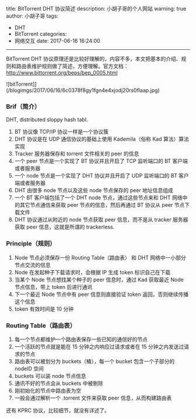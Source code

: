 title: BitTorrent DHT 协议简述
description: 小胡子哥的个人网站
warning: true
author: 小胡子哥
tags:
  - DHT
  - BitTorrent
categories:
  - 网络交互
date: 2017-06-16 16:24:00
---
BitTorrent DHT 协议原理还是比较好理解的，内容不多，本文把基本的介绍、规则和路由表维护规则做了简述，方便理解。官方文档：<http://www.bittorrent.org/beps/bep_0005.html>

![bitTorrent]](/blogimgs/2017/06/16/6c0378f8gy1fgn4e4xjodj20rs0flaap.jpg)<!--<source src="http://ww1.sinaimg.cn/large/6c0378f8gy1fgn4e4xjodj20rs0flaap.jpg">-->

<!--more-->


### Brif（简介）

DHT, distributed sloppy hash tabl.

1. BT 协议像 TCP/IP 协议一样是一个协议簇
2. DHT 协议是在 UDP 通信协议的基础上使用 Kademila（俗称 Kad 算法）算法实现
3. Tracker 服务器保存和 torrent 文件相关的 peer 的信息
4. 一个 peer 节点是一个实现了 BT 协议并且开启了 TCP 监听端口的 BT 客户端或者服务器
5. 一个 node 节点是一个实现了 DHT 协议并且开启了 UDP 监听端口的 BT 客户端或者服务器
6. DHT 由很多 node 节点以及这些 node 节点保存的 peer 地址信息组成
7. 一个 BT 客户端包括了一个 DHT node 节点，通过这些节点来和 DHT 网络中的其它节点通信来获取 peer 节点的信息，然后再通过 BT 协议从 peer 节点下载文件
8. DHT 协议通过从附近的 node 节点获取 peer 信息，而不是从 tracker 服务器获取 peer 信息，这就是所谓的 trackerless.


### Principle（规则）

1. Node 节点必须保存一份 Routing Table（路由表） 和 DHT 网络中一小部分节点交流的信息
2. Node 在发起种子下载请求时，会根据 IP 生成 token 标识自己在下载
2. 当某个 Node 节点想找某个种子的 peer 信息时，通过 Kad 获取最近 Node 节点信息，带上 token 后进行通讯
3. 下一个最近 Node 节点中有 peer 信息则直接验证 token 返回，否则继续传播这个信息
4. token 有效时间是 10 分钟


### Routing Table（路由表）

1. 每一个节点都维护一个路由表保存一些已知的通信好的节点
2. 一个活跃的节点就是能在 15 分钟之内响应过请求或者在 15 分钟之内发送过请求的节点
3. 路由表可以被划分为 buckets（桶），每一个 bucket 包含一个子部分的 nodeID 空间
4. buckets 可以装 node 节点信息
5. 通讯不好的节点会从 buckets 中被剔除
6. 刚初始化的节点中路由表为空
7. 一般会通过解析一个 .torrent 文件来获取 peer 信息，从而构建路由表

还有 KPRC 协议，比较细节，就没有详述了。
